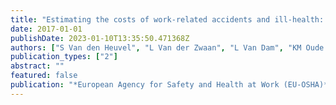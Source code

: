 ```yaml
---
title: "Estimating the costs of work-related accidents and ill-health: an analysis of European data sources"
date: 2017-01-01
publishDate: 2023-01-10T13:35:50.471368Z
authors: ["S Van den Heuvel", "L Van der Zwaan", "L Van Dam", "KM Oude Hengel", "I Eekhout", "ML van Emmerik", "C Oldenburg", "C Brück", "P Janowski", "C Wilhelm"]
publication_types: ["2"]
abstract: ""
featured: false
publication: "*European Agency for Safety and Health at Work (EU-OSHA)*"
---
```


